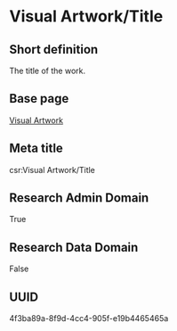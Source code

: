 # Visual Artwork/Title
## Short definition
The title of the work.
## Base page
[Visual Artwork](../../Objects/Visual%20Artwork.md)
## Meta title
csr:Visual Artwork/Title
## Research Admin Domain
True
## Research Data Domain
False
## UUID
4f3ba89a-8f9d-4cc4-905f-e19b4465465a
